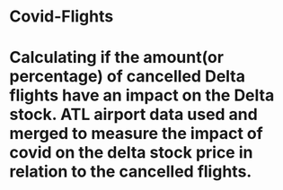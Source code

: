 # Covid-Flights
# Calculating if the amount(or percentage) of cancelled Delta flights have an impact on the Delta stock. ATL airport data used and merged to measure the impact of covid on the delta stock price in relation to the cancelled flights. 
